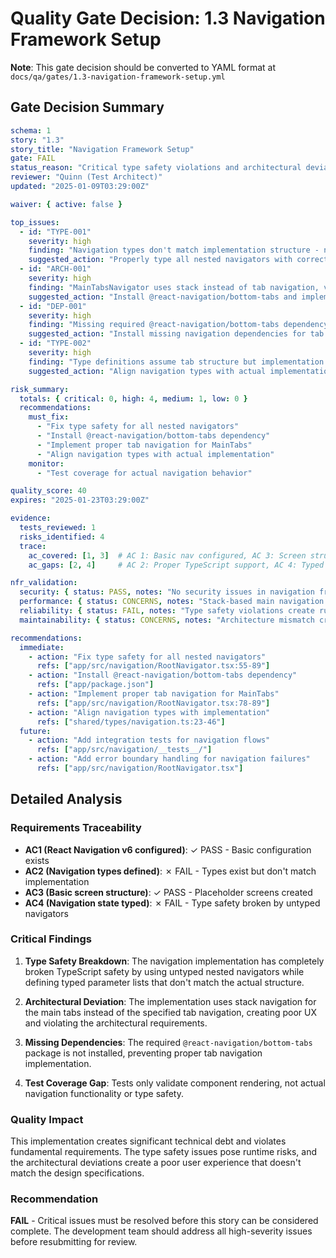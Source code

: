 # Quality Gate Decision: 1.3 Navigation Framework Setup

**Note**: This gate decision should be converted to YAML format at `docs/qa/gates/1.3-navigation-framework-setup.yml`

## Gate Decision Summary

```yaml
schema: 1
story: "1.3"
story_title: "Navigation Framework Setup"
gate: FAIL
status_reason: "Critical type safety violations and architectural deviations prevent acceptance criteria from being met"
reviewer: "Quinn (Test Architect)"
updated: "2025-01-09T03:29:00Z"

waiver: { active: false }

top_issues:
  - id: "TYPE-001"
    severity: high
    finding: "Navigation types don't match implementation structure - nested navigators are untyped"
    suggested_action: "Properly type all nested navigators with correct param lists"
  - id: "ARCH-001"
    severity: high
    finding: "MainTabsNavigator uses stack instead of tab navigation, violating architecture specs"
    suggested_action: "Install @react-navigation/bottom-tabs and implement proper tab navigation"
  - id: "DEP-001"
    severity: high
    finding: "Missing required @react-navigation/bottom-tabs dependency"
    suggested_action: "Install missing navigation dependencies for tab navigation"
  - id: "TYPE-002"
    severity: high
    finding: "Type definitions assume tab structure but implementation uses stacks"
    suggested_action: "Align navigation types with actual implementation structure"

risk_summary:
  totals: { critical: 0, high: 4, medium: 1, low: 0 }
  recommendations:
    must_fix: 
      - "Fix type safety for all nested navigators"
      - "Install @react-navigation/bottom-tabs dependency"
      - "Implement proper tab navigation for MainTabs"
      - "Align navigation types with actual implementation"
    monitor:
      - "Test coverage for actual navigation behavior"

quality_score: 40
expires: "2025-01-23T03:29:00Z"

evidence:
  tests_reviewed: 1
  risks_identified: 4
  trace:
    ac_covered: [1, 3]  # AC 1: Basic nav configured, AC 3: Screen structure exists
    ac_gaps: [2, 4]     # AC 2: Proper TypeScript support, AC 4: Typed navigation state

nfr_validation:
  security: { status: PASS, notes: "No security issues in navigation framework" }
  performance: { status: CONCERNS, notes: "Stack-based main navigation creates unnecessary depth" }
  reliability: { status: FAIL, notes: "Type safety violations create runtime error risk" }
  maintainability: { status: CONCERNS, notes: "Architecture mismatch creates maintenance burden" }

recommendations:
  immediate:
    - action: "Fix type safety for all nested navigators"
      refs: ["app/src/navigation/RootNavigator.tsx:55-89"]
    - action: "Install @react-navigation/bottom-tabs dependency"
      refs: ["app/package.json"]
    - action: "Implement proper tab navigation for MainTabs"
      refs: ["app/src/navigation/RootNavigator.tsx:78-89"]
    - action: "Align navigation types with implementation"
      refs: ["shared/types/navigation.ts:23-46"]
  future:
    - action: "Add integration tests for navigation flows"
      refs: ["app/src/navigation/__tests__/"]
    - action: "Add error boundary handling for navigation failures"
      refs: ["app/src/navigation/RootNavigator.tsx"]
```

## Detailed Analysis

### Requirements Traceability
- **AC1 (React Navigation v6 configured)**: ✓ PASS - Basic configuration exists
- **AC2 (Navigation types defined)**: ✗ FAIL - Types exist but don't match implementation
- **AC3 (Basic screen structure)**: ✓ PASS - Placeholder screens created
- **AC4 (Navigation state typed)**: ✗ FAIL - Type safety broken by untyped navigators

### Critical Findings

1. **Type Safety Breakdown**: The navigation implementation has completely broken TypeScript safety by using untyped nested navigators while defining typed parameter lists that don't match the actual structure.

2. **Architectural Deviation**: The implementation uses stack navigation for the main tabs instead of the specified tab navigation, creating poor UX and violating the architectural requirements.

3. **Missing Dependencies**: The required `@react-navigation/bottom-tabs` package is not installed, preventing proper tab navigation implementation.

4. **Test Coverage Gap**: Tests only validate component rendering, not actual navigation functionality or type safety.

### Quality Impact

This implementation creates significant technical debt and violates fundamental requirements. The type safety issues pose runtime risks, and the architectural deviations create a poor user experience that doesn't match the design specifications.

### Recommendation

**FAIL** - Critical issues must be resolved before this story can be considered complete. The development team should address all high-severity issues before resubmitting for review.